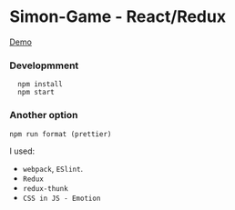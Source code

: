 # Simon-Game - React/Redux

[Demo](https://sushasgit.github.io/simon-game-react)

### Developmment
```
  npm install
  npm start
```

### Another option
```
npm run format (prettier)
```
I used:
* `webpack`, `ESlint`.
* `Redux`
* `redux-thunk`
* `CSS in JS - Emotion`
